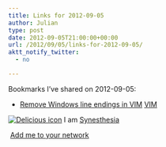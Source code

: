```yaml
---
title: Links for 2012-09-05
author: Julian
type: post
date: 2012-09-05T21:00:00+00:00
url: /2012/09/05/links-for-2012-09-05/
aktt_notify_twitter:
  - no

---
```

Bookmarks I&#8217;ve shared on 2012-09-05:

  * [Remove Windows line endings in VIM][1] 
    [VIM][2] </li> </ul> 
    
    <p class="deliciouslink">
      <a href="http://del.icio.us/synesthesia" title="See all my bookmarks on del.icio.us"><img src="https://www.synesthesia.co.uk/images/deliciousicon.jpg" alt="Delicious icon" /></a>&nbsp;I am <a href="http://del.icio.us/synesthesia" title="See all my bookmarks on del.icio.us">Synesthesia</a>
    </p>
    
    <p class="deliciouslink">
      <a href="http://del.icio.us/network?add=synesthesia" title="Add me to your del.icio.us network"><img src="https://www.synesthesia.co.uk/images/add.gif" alt="" /></a>&nbsp;<a href="http://del.icio.us/network?add=synesthesia" title="Add me to your del.icio.us network">Add me to your network</a>
    </p>

 [1]: http://grx.no/kb/2008/11/17/remove-windows-line-endings-in-vim/
 [2]: http://www.delicious.com/synesthesia/VIM